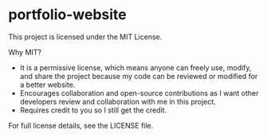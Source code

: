 # portfolio-website

 This project is licensed under the MIT License.

Why MIT?
- It is a permissive license, which means anyone can freely use, modify, and share the project because my code can be reviewed or modified for a better website.
- Encourages collaboration and open-source contributions as I want other developers review and collaboration with me in this project.
- Requires credit to you so I still get the credit.

For full license details, see the LICENSE file.
